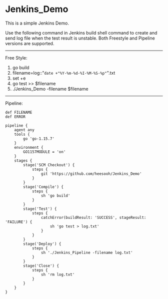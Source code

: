 # Jenkins_Demo

This is a simple Jenkins Demo.

Use the following command in Jenkins build shell command to create and send log file when the test result is unstable.
Both Freestyle and Pipeline versions are supported. 

----------------------------------------------------------
Free Style:

1. go build
2. filename=log::"`date +"%Y-%m-%d-%I-%M-%S-%p"`".txt
3. set +e
4. go test >> $filename
5. ./Jenkins_Demo -filename $filename

----------------------------------------------------------

Pipeline: 

```
def FILENAME
def ERROR

pipeline {
    agent any
    tools {
        go 'go-1.15.7'
    }
    environment {
        GO1157MODULE = 'on'
    }
    stages {
        stage('SCM Checkout') {
            steps {
                git 'https://github.com/heesooh/Jenkins_Demo'
            }
        }
        stage('Compile') {
            steps {
                sh 'go build'
            }
        }
        stage('Test') {
            steps {
                catchError(buildResult: 'SUCCESS', stageResult: 'FAILURE') {
                    sh 'go test > log.txt'
                }
            }
        }
        stage('Deploy') {
            steps {
                sh './Jenkins_Pipeline -filename log.txt'
            }
        }
        stage('Close') {
            steps {
                sh 'rm log.txt'
            }
        }
    }
}

```